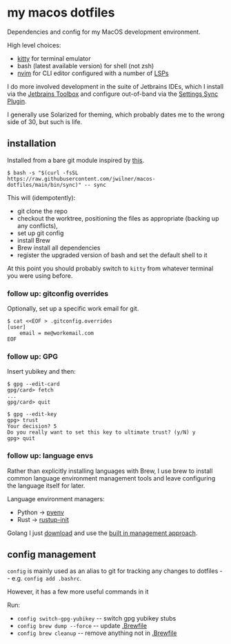 # my macos dotfiles

Dependencies and config for my MacOS development environment.

High level choices:

- [kitty](https://sw.kovidgoyal.net/kitty/) for terminal emulator
- bash (latest available version) for shell (not zsh)
- [nvim](https://neovim.io/) for CLI editor configured with a number of [LSPs](.config/nvim/conf/lsps)

I do more involved development in the suite of Jetbrains IDEs, which I install via the [Jetbrains
Toolbox](https://www.jetbrains.com/toolbox-app/) and configure out-of-band via the [Settings Sync
Plugin](https://www.jetbrains.com/help/idea/sharing-your-ide-settings.html#IDE_settings_sync).

I generally use Solarized for theming, which probably dates me to the wrong side of 30, but such is life.

## installation

Installed from a bare git module inspired by [this](https://www.atlassian.com/git/tutorials/dotfiles).

```shell
$ bash -s "$(curl -fsSL https://raw.githubusercontent.com/jwilner/macos-dotfiles/main/bin/sync)" -- sync
```

This will (idempotently):

- git clone the repo
- checkout the worktree, positioning the files as appropriate (backing up any conflicts), 
- set up git config
- install Brew
- Brew install all dependencies
- register the upgraded version of bash and set the default shell to it

At this point you should probably switch to `kitty` from whatever terminal you were using before.

### follow up: gitconfig overrides

Optionally, set up a specific work email for git.

```shell
$ cat <<EOF > .gitconfig.overrides
[user]
    email = me@workemail.com
EOF
```

### follow up: GPG

Insert yubikey and then:

```shell
$ gpg --edit-card
gpg/card> fetch
...
gpg/card> quit

$ gpg --edit-key
gpg> trust
Your decision? 5
Do you really want to set this key to ultimate trust? (y/N) y
gpg> quit
```

### follow up: language envs

Rather than explicitly installing languages with Brew, I use brew to install common language environment management tools and leave configuring the language itself for later.

Language environment managers:
- Python -> [pyenv](https://github.com/pyenv/pyenv)
- Rust -> [rustup-init](https://github.com/rust-lang/rustup/blob/master/rustup-init.sh)

Golang I just [download](https://go.dev/dl/) and use the [built in management approach](https://go.dev/doc/manage-install).

## config management

`config` is mainly used as an alias to git for tracking any changes to dotfiles -- e.g. `config add .bashrc`.

However, it has a few more useful commands in it

Run:
- `config switch-gpg-yubikey` -- switch gpg yubikey stubs
- `config brew dump --force` -- update [.Brewfile](.Brewfile)
- `config brew cleanup` -- remove anything not in [.Brewfile](.Brewfile)

